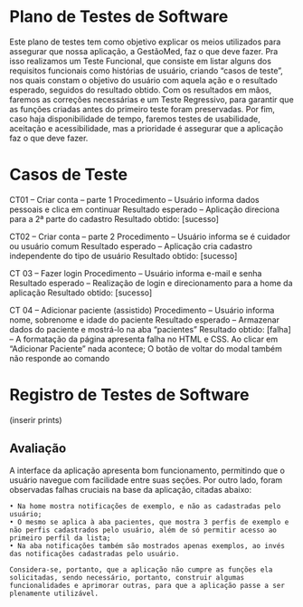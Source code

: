 # Plano de Testes de Software

Este plano de testes tem como objetivo explicar os meios utilizados para assegurar que nossa aplicação, a GestãoMed, faz o que deve fazer. Pra isso realizamos um Teste Funcional, que consiste em listar alguns dos requisitos funcionais como histórias de usuário, criando “casos de teste”, nos quais constam o objetivo do usuário com aquela ação e o resultado esperado, seguidos do resultado obtido.
	Com os resultados em mãos, faremos as correções necessárias e um Teste Regressivo, para garantir que as funções criadas antes do primeiro teste foram preservadas. Por fim, caso haja disponibilidade de tempo, faremos testes de usabilidade, aceitação e acessibilidade, mas a prioridade é assegurar que a aplicação faz o que deve fazer.
 
# Casos de Teste

CT01 – Criar conta – parte 1
Procedimento – Usuário informa dados pessoais e clica em continuar
Resultado esperado – Aplicação direciona para a 2ª parte do cadastro
Resultado obtido: [sucesso]

CT02 – Criar conta – parte 2
Procedimento – Usuário informa se é cuidador ou usuário comum
Resultado esperado – Aplicação cria cadastro independente do tipo de usuário
Resultado obtido: [sucesso]

CT 03 – Fazer login
Procedimento – Usuário informa e-mail e senha 
Resultado esperado – Realização de login e direcionamento para a home da aplicação
Resultado obtido: [sucesso]

CT 04 – Adicionar paciente (assistido)
Procedimento – Usuário informa nome, sobrenome e idade do paciente
Resultado esperado – Armazenar dados do paciente e mostrá-lo na aba “pacientes”
Resultado obtido: [falha] – A formatação da página apresenta falha no HTML e CSS. Ao clicar em “Adicionar Paciente” nada acontece; O botão de voltar do modal também não responde ao comando

# Registro de Testes de Software

(inserir prints)



## Avaliação

A interface da aplicação apresenta bom funcionamento, permitindo que o usuário navegue com facilidade entre suas seções. Por outro lado, foram observadas falhas cruciais na base da aplicação, citadas abaixo:

    • Na home mostra notificações de exemplo, e não as cadastradas pelo usuário;
    • O mesmo se aplica à aba pacientes, que mostra 3 perfis de exemplo e não perfis cadastrados pelo usuário, além de só permitir acesso ao primeiro perfil da lista;
    • Na aba notificações também são mostrados apenas exemplos, ao invés das notificações cadastradas pelo usuário.
      
	Considera-se, portanto, que a aplicação não cumpre as funções ela solicitadas, sendo necessário, portanto, construir algumas funcionalidades e aprimorar outras, para que a aplicação passe a ser plenamente utilizável.

